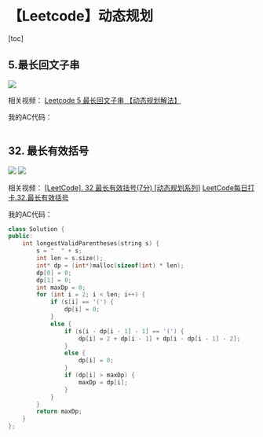 # 【Leetcode】动态规划



[toc]



## 5.最长回文子串

![](D:\Notes\Leetcode\Leetcode.assets\5.png)

相关视频：
[Leetcode 5 最长回文子串 【动态规划解法】](https://www.bilibili.com/video/BV1AA411B7XV)

我的AC代码：

```
```



## 32. 最长有效括号

![](D:\Notes\Leetcode\Leetcode.assets\32-1.png)
![](D:\Notes\Leetcode\Leetcode.assets\32-2.png)

相关视频：
[[LeetCode]. 32 最长有效括号(7分) [动态规划系列]](https://www.bilibili.com/video/BV1VE411t75D)
[LeetCode每日打卡.32.最长有效括号](https://www.bilibili.com/video/BV1Ct4y197M3)

我的AC代码：

```c++
class Solution {
public:
	int longestValidParentheses(string s) {
		s = "  " + s;
		int len = s.size();
		int* dp = (int*)malloc(sizeof(int) * len);
		dp[0] = 0;
		dp[1] = 0;
		int maxDp = 0;
		for (int i = 2; i < len; i++) {
			if (s[i] == '(') {
				dp[i] = 0;
			}
			else {
				if (s[i - dp[i - 1] - 1] == '(') {
					dp[i] = 2 + dp[i - 1] + dp[i - dp[i - 1] - 2];
				}
				else {
					dp[i] = 0;
				}
				if (dp[i] > maxDp) {
					maxDp = dp[i];
				}
			}
		}
		return maxDp;
	}
};
```


